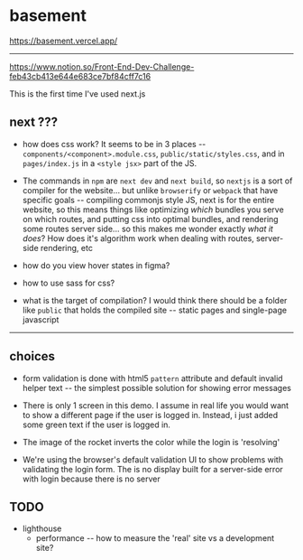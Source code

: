 # basement

https://basement.vercel.app/

----------------------------------

https://www.notion.so/Front-End-Dev-Challenge-feb43cb413e644e683ce7bf84cff7c16

This is the first time I've used next.js

## next ???

* how does css work? It seems to be in 3 places --
`components/<component>.module.css`, `public/static/styles.css`, and in `pages/index.js` in a `<style jsx>` part of the JS.

* The commands in `npm` are `next dev` and `next build`, so `nextjs` is a sort of compiler for the website... but unlike `browserify` or `webpack` that have specific goals -- compiling commonjs style JS, next is for the entire website, so this means things like optimizing *which* bundles you serve on which routes, and putting css into optimal bundles, and rendering some routes server side... so this makes me wonder exactly *what it does*? How does it's algorithm work when dealing with routes, server-side rendering, etc

* how do you view hover states in figma?

* how to use sass for css?

* what is the target of compilation? I would think there should be a folder like `public` that holds the compiled site -- static pages and single-page javascript

---------------------------------------------------

## choices

* form validation is done with html5 `pattern` attribute and default invalid helper text -- the simplest possible solution for showing error messages

* There is only 1 screen in this demo. I assume in real life you would want to show a different page if the user is logged in. Instead, i just added some green text if the user is logged in.

* The image of the rocket inverts the color while the login is 'resolving'

* We're using the browser's default validation UI to show problems with validating the login form. The is no display built for a server-side error with login because there is no server

## TODO
* lighthouse
  - performance -- how to measure the 'real' site vs a development site?
